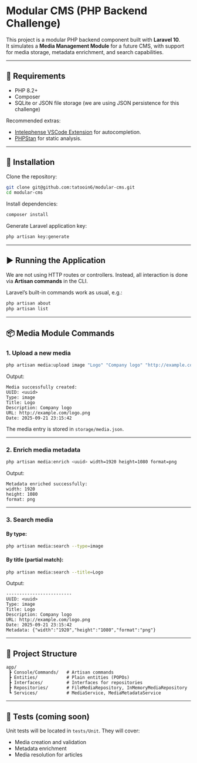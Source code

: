 # Modular CMS (PHP Backend Challenge)

This project is a modular PHP backend component built with **Laravel 10**.  
It simulates a **Media Management Module** for a future CMS, with support for media storage, metadata enrichment, and search capabilities.  

---

## 🚀 Requirements

- PHP 8.2+  
- Composer  
- SQLite or JSON file storage (we are using JSON persistence for this challenge)  

Recommended extras:
- [Intelephense VSCode Extension](https://marketplace.visualstudio.com/items?itemName=bmewburn.vscode-intelephense-client) for autocompletion.
- [PHPStan](https://phpstan.org/) for static analysis.

---

## 🔧 Installation

Clone the repository:

```bash
git clone git@github.com:tatooin6/modular-cms.git
cd modular-cms
````

Install dependencies:

```bash
composer install
```

Generate Laravel application key:

```bash
php artisan key:generate
```

---

## ▶️ Running the Application

We are not using HTTP routes or controllers.
Instead, all interaction is done via **Artisan commands** in the CLI.

Laravel’s built-in commands work as usual, e.g.:

```bash
php artisan about
php artisan list
```

---

## 📦 Media Module Commands

### 1. Upload a new media

```bash
php artisan media:upload image "Logo" "Company logo" "http://example.com/logo.png"
```

Output:

```
Media successfully created:
UUID: <uuid>
Type: image
Title: Logo
Description: Company logo
URL: http://example.com/logo.png
Date: 2025-09-21 23:15:42
```

The media entry is stored in `storage/media.json`.

---

### 2. Enrich media metadata

```bash
php artisan media:enrich <uuid> width=1920 height=1080 format=png
```

Output:

```
Metadata enriched successfully:
width: 1920
height: 1080
format: png
```

---

### 3. Search media

#### By type:

```bash
php artisan media:search --type=image
```

#### By title (partial match):

```bash
php artisan media:search --title=Logo
```

Output:

```
-------------------------
UUID: <uuid>
Type: image
Title: Logo
Description: Company logo
URL: http://example.com/logo.png
Date: 2025-09-21 23:15:42
Metadata: {"width":"1920","height":"1080","format":"png"}
```

---

## 📂 Project Structure

```
app/
 ┣ Console/Commands/   # Artisan commands
 ┣ Entities/           # Plain entities (POPOs)
 ┣ Interfaces/         # Interfaces for repositories
 ┣ Repositories/       # FileMediaRepository, InMemoryMediaRepository
 ┗ Services/           # MediaService, MediaMetadataService
```

---

## 🧪 Tests (coming soon)

Unit tests will be located in `tests/Unit`.
They will cover:

* Media creation and validation
* Metadata enrichment
* Media resolution for articles
